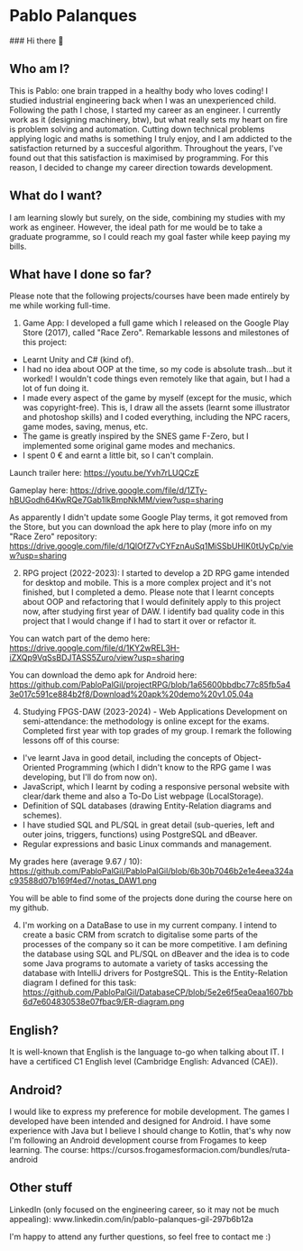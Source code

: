 <h1>Pablo Palanques</h1>
### Hi there 👋

<h2>Who am I?</h2>

This is Pablo: one brain trapped in a healthy body who loves coding! I studied industrial engineering back when I was an unexperienced child. Following the path I chose, I started my career as an engineer. I currently work as it (designing machinery, btw), but what really sets my heart on fire is problem solving and automation. Cutting down technical problems applying logic and maths is something I truly enjoy, and I am addicted to the satisfaction returned by a succesful algorithm. Throughout the years, I've found out that this satisfaction is maximised by programming. For this reason, I decided to change my career direction towards development.



<h2>What do I want?</h2>

I am learning slowly but surely, on the side, combining my studies with my work as engineer. However, the ideal path for me would be to take a graduate programme, so I could reach my goal faster while keep paying my bills.

<h2>What have I done so far?</h2>

Please note that the following projects/courses have been made entirely by me while working full-time.

1) Game App: I developed a full game which I released on the Google Play Store (2017), called "Race Zero". Remarkable lessons and milestones of this project:
  - Learnt Unity and C# (kind of).
  - I had no idea about OOP at the time, so my code is absolute trash...but it worked! I wouldn't code things even remotely like that         again, but I had a lot of fun doing it.
  - I made every aspect of the game by myself (except for the music, which was copyright-free). This is, I draw all the assets (learnt some   illustrator and photoshop skills) and I coded everything, including the NPC racers, game modes, saving, menus, etc.
  - The game is greatly inspired by the SNES game F-Zero, but I implemented some original game modes and mechanics.
  - I spent 0 € and earnt a little bit, so I can't complain.

  Launch trailer here:
  https://youtu.be/Yvh7rLUQCzE
  
  Gameplay here:
  https://drive.google.com/file/d/1ZTy-hBUGodh64KwRQe7Gab1lkBmpNkMM/view?usp=sharing
  
  As apparently I didn't update some Google Play terms, it got removed from the Store, but you can download the apk here to play (more info on my "Race Zero" repository:
https://drive.google.com/file/d/1QlOfZ7vCYFznAuSq1MiSSbUHIK0tUyCp/view?usp=sharing

2) RPG project (2022-2023): I started to develop a 2D RPG game intended for desktop and mobile. This is a more complex project and it's not finished, but I completed a demo. Please note that I learnt concepts about OOP and refactoring that I would definitely apply to this project now, after studying first year of DAW. I identify bad quality code in this project that I would change if I had to start it over or refactor it.

You can watch part of the demo here:
https://drive.google.com/file/d/1KY2wREL3H-iZXQp9VqSsBDJTASS5Zuro/view?usp=sharing

You can download the demo apk for Android here:
https://github.com/PabloPalGil/projectRPG/blob/1a65600bbdbc77c85fb5a43e017c591ce884b2f8/Download%20apk%20demo%20v1.05.04a


4) Studying FPGS-DAW (2023-2024) - Web Applications Development on semi-attendance: the methodology is online except for the exams. Completed first year with top grades of my group. I remark the following lessons off of this course:
  - I've learnt Java in good detail, including the concepts of Object-Oriented Programming (which I didn't know to the RPG game I was       developing, but I'll do from now on).
  - JavaScript, which I learnt by coding a responsive personal website with clear/dark theme and also a To-Do List webpage (LocalStorage).
  - Definition of SQL databases (drawing Entity-Relation diagrams and schemes).
  - I have studied SQL and PL/SQL in great detail (sub-queries, left and outer joins, triggers, functions) using PostgreSQL and dBeaver.
  - Regular expressions and basic Linux commands and management.

  My grades here (average 9.67 / 10):
  https://github.com/PabloPalGil/PabloPalGil/blob/6b30b7046b2e1e4eea324ac93588d07b169f4ed7/notas_DAW1.png
  
  You will be able to find some of the projects done during the course here on my github.

4) I'm working on a DataBase to use in my current company. I intend to create a basic CRM from scratch to digitalise some parts of the processes of the company so it can be more competitive. I am defining the database using SQL and PL/SQL on dBeaver and the idea is to code some Java programs to automate a variety of tasks accessing the database with IntelliJ drivers for PostgreSQL.
This is the Entity-Relation diagram I defined for this task:
https://github.com/PabloPalGil/DatabaseCP/blob/5e2e6f5ea0eaa1607bb6d7e604830538e07fbac9/ER-diagram.png


<h2>English?</h2>
It is well-known that English is the language to-go when talking about IT. I have a certificed C1 English level (Cambridge English: Advanced (CAE)).

<h2>Android?</h2>
I would like to express my preference for mobile development. The games I developed have been intended and designed for Android. I have some experience with Java but I believe I should change to Kotlin, that's why now I'm following an Android development course from Frogames to keep learning. The course:
https://cursos.frogamesformacion.com/bundles/ruta-android

<h2>Other stuff</h2>
LinkedIn (only focused on the engineering career, so it may not be much appealing):
www.linkedin.com/in/pablo-palanques-gil-297b6b12a

I'm happy to attend any further questions, so feel free to contact me :)
